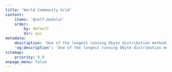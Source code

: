```yaml
---
title: 'World Community Grid'
content:
    items: '@self.modular'
    order:
        by: default
        dir: asc
metadata:
    description: 'One of the longest running Obyte distribution methods is by donating computing power to the World Community Grid.'
    'og:description': 'One of the longest running Obyte distribution methods is by donating computing power to the World Community Grid.'
sitemap:
    priority: 0.8
onpage_menu: false
---
```


